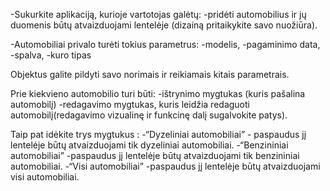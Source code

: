 -Sukurkite aplikaciją, kurioje vartotojas galėtų:
-pridėti automobilius ir jų duomenis būtų atvaizduojami lentelėje (dizainą pritaikykite savo nuožiūra).

-Automobiliai privalo turėti tokius parametrus:
-modelis,
-pagaminimo data,
-spalva,
-kuro tipas

Objektus galite pildyti savo norimais ir reikiamais kitais parametrais.

Prie kiekvieno automobilio turi būti:
-ištrynimo mygtukas (kuris pašalina automobilį)
-redagavimo mygtukas, kuris leidžia redaguoti automobilį(redagavimo vizualinę ir funkcinę dalį sugalvokite patys).

Taip pat idėkite trys mygtukus :
-“Dyzeliniai automobiliai” - paspaudus jį lentelėje būtų atvaizduojami tik dyzeliniai automobiliai.
-“Benzininiai automobiliai” -paspaudus jį lentelėje būtų atvaizduojami tik benzininiai automobiliai.
-“Visi automobiliai” -paspaudus jį lentelėje būtų atvaizduojami visi automobiliai.
